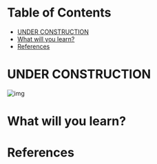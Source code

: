 
# Table of Contents

-   [UNDER CONSTRUCTION](#org6d85d7f)
-   [What will you learn?](#org1c887e4)
-   [References](#org365e85a)



<a id="org6d85d7f"></a>

# UNDER CONSTRUCTION

![img](./img/underconstruction.gif)


<a id="org1c887e4"></a>

# What will you learn?


<a id="org365e85a"></a>

# References

